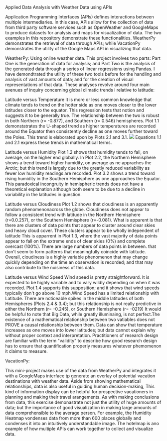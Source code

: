 Applied Data Analysis with Weather Data using APIs


Application Programming Interfaces (APIs) defines interactions between multiple intermediaries. In this case, APIs allow for the collection of data from third party software services such as OpenWeather and GoogleMaps to produce datasets
for analysis and maps for visualization of data. The two examples in this repository demonstrate these functionalities. WeatherPy demonstrates the retrieval of data through APIs; while VacationPy demonstrates the utility of the Google Maps API in
visualizing that data. 

WeatherPy: Using online weather data. 
This project involves two parts: Part One is the generation of data for analysis; and Part Two is the analysis of the generated data through a series of linear regressions using Pandas.
I have demondtrated the utility of these two tools before  for the handling and analysis of vast amounts of data; and for the creation of visual representations of that data. These analyses revolve around four main avenues of inquiry concerning  global climatic trends i relative to latitude: 

Latitude versus Temperature
It is more or less common knowledge that climate tends to trend on the hotter side as one moves closer to the lower latitudes closer to the equator. This regression tests that notion and suggests it to be generally true.
 The relationship between the two is robust in both Northern (r= -0.877), and Southern (r= 0.546) hemispheres. Plot 1.1 demonstatrates the U-shaped trend as higher temperatures are recorded  around the Equator then consistently decline as one moves further toward the Poles. This trend is elaborated upon by Plots 2.1 and 3.1. 
 ![](Plots/Plot2-1.png)
Equations 1.1 and 2.1 express these trends in mathematical terms. 

Latitude versus Humidity
Plot 1.2 shows that humidity tends to fall, on average, on the higher end globally. In Plot 2.2, the Northern Hemisphere shows a trend toward higher humidity, on average as ne appraches the Arctic; but this trend is largely due to the greatly reduced variability as fewer low humidity readings are recorded. 
Plot 3.2 shows a trend toward rising humidity in the Southern Hemisphere as one approaches the Equator. This paradoxical incongruity in hemispheric trends does not have a theoretical explanation although both seem to be due to a decline in variability in the latitudes in question. 

Latitude versus Cloudiness
Plot 1.2 shows that cloudiness is an apparently random phenomenonacross the globe. Cloudiness does not appear to follow a consistent trend  with latitude in the Northern Hemisphere (r=0.0.257), or the Southern Hemisphere (r=-0.081). What is apparent is that there are clusters of data points that appear to cluster around clear skies and heavy cloud cover. These clusters appear to be wholly independent of latitude
This is apparrent in Plot 1.3, where  the vast majority of data points appear to fall on the extreme ends of clear skies (0%) and complete overcast (100%).  There are large numbers of data points in between. that don't seem to form patterns that meaningfully coincide with latitude. Overall, cloudiness is a highly variable phenomenon that may change quickly depending on the time an observation is recorded; and that may also contribute to the noisiness of this data. 


Latitude versus Wind Speed
Wind speed is pretty straightforward. It is expected to be highly variable and to vary wildly depending on when it was recorded. Plot 1.4 sypports this supposition; and it shows that wind speeds typically don't go above 10 mph.Wind Speed has a limited relationship with Latitude. 
There are noticeable spikes in the middle latitudes of both Hemispheres (Plots 2.4 & 3.4); but this relationship is not really predictive in either the Northern (r= -0.245), or Southern Hemisphere (r= -0219)
It would be helpful to note that Big Data, while greatly illuminaing, is not perfect.The existence of a mathematical relationship between two vatiables does not PROVE a causal relationship between them. Data can show  that temperature increases as one moves into lower latitudes; but data cannot explain why without proper context and interpretation. 
Practitioners of research design are familiar with the term "validity" to describe how good research design has to ensure that quantification properly measures whatever phemomenon it claims to measure. 

VacationPy: 

This mini-project makes use of the data from WeatherPy and integrates it with a GoogleMaps interface tp generate an overlay of potential vacation destinations with weather data. Aside from showing mathematical relationships, data is also useful in guiding human decision-making, This kind of information display can be helpful for prospective vacationers in planning and making their travel arangements. 
As with making conclusions from data,  this exercise demonastrate not just the utility of huge amounts of data; but the importance of good visualization in making large amounts of data comprehensible to the average person. For example, the Humidity Heatmap vondenses data from more than 600 places globally and condenses it into an intuitively understandable image. The hotelmap is ano example of how multiple APIs can work together to collect and visualize data.
